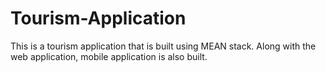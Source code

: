 # Tourism-Application
This is a tourism application that is built using MEAN stack. Along with the web application, mobile application is also built.

